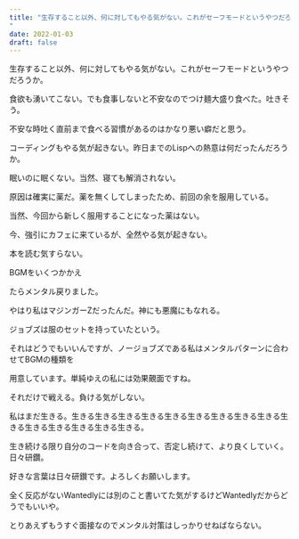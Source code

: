 ```yaml
---
title: "生存すること以外、何に対してもやる気がない。これがセーフモードというやつだろうか。
"
date: 2022-01-03
draft: false
---
```

生存すること以外、何に対してもやる気がない。これがセーフモードというやつだろうか。



食欲も湧いてこない。でも食事しないと不安なのでつけ麺大盛り食べた。吐きそう。



不安な時吐く直前まで食べる習慣があるのはかなり悪い癖だと思う。



コーディングもやる気が起きない。昨日までのLispへの熱意は何だったんだろうか。



眠いのに眠くない。当然、寝ても解消されない。



原因は確実に薬だ。薬を無くしてしまったため、前回の余を服用している。



当然、今回から新しく服用することになった薬はない。



今、強引にカフェに来ているが、全然やる気が起きない。



本を読む気すらない。



BGMをいくつかかえ



たらメンタル戻りました。



やはり私はマジンガーZだったんだ。神にも悪魔にもなれる。



ジョブズは服のセットを持っていたという。



それはどうでもいいんですが、ノージョブズである私はメンタルパターンに合わせてBGMの種類を



用意しています。単純ゆえの私には効果覿面ですね。



それだけで戦える。負ける気がしない。



私はまだ生きる。生きる生きる生きる生きる生きる生きる生きる生きる生きる生きる生きる生きる生きる生きる生きる。



生き続ける限り自分のコードを向き合って、否定し続けて、より良くしていく。日々研鑽。



好きな言葉は日々研鑚です。よろしくお願いします。



全く反応がないWantedlyには別のこと書いてた気がするけどWantedlyだからどうでもいいや。



とりあえずもうすぐ面接なのでメンタル対策はしっかりせねばならない。

